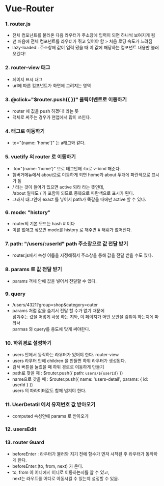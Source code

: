 # Vue-Router

### 1. router.js
* 전체 컴포넌트를 불러온 다음 라우터가 주소창에 입력이 되면 하나씩 보여지게 됨
* 맨 처음에 전체 컴포넌트를 라우터가 쥐고 있어야 함 > 처음 로딩 속도가 느려짐
* lazy-loaded : 주소창에 값이 입력 됐을 때 이 값에 해당하는 컴포넌트 내용만 불러오겠다!


### 2. router-view 태그 
* 페이지 표시 태그
* url에 따른 컴포넌트가 화면에 그려지는 영역


### 3. @click="$router.push({ })" 클릭이벤트로 이동하기
* router 에 값을 push 하겠다! 라는 뜻
* 객체로 써주는 경우가 현업에서 많이 쓰인다.


### 4. <router-link> 태그로 이동하기
* to="{name: 'home'}" 는 <a href="/"></a> a태그와 같다.


### 5. vuetify 의 router 로 이동하기
* :to="{name: 'home'}" 으로 태그안에 :to로 v-bind 해준다.
* 햄버거메뉴에서 about으로 이동하게 되면 home과 about 두개에 파란색으로 표시가 됨
* / 라는 것이 들어가 있으면 active 되라 라는 뜻인데, <br>
  /about 일때도 / 가 포함이 되므로 중복으로 파란색으로 표시가 된다.
* 그래서 태그안에 exact 를 넣어서 path가 똑같을 때에만 active 할 수 있다.


### 6. mode: "history"
* router의 기본 모드는 hash # 이다
* 이를 없애고 싶으면 mode를 history 로 해주면 # 해쉬가 없어진다.


### 7. path: "/users/:userId" path 주소창으로 값 전달 받기
* router.js에서 속성 이름을 지정해줘서 주소창을 통해 값을 전달 받을 수도 있다.


### 8. params 로 값 전달 받기
* params 객체 안에 값을 넣어서 전달할 수 있다.


### 9. query
* /users/4321?group=shop&category=outer
* params 처럼 값을 숨겨서 전달 할 수가 없기 때문에 <br>
  넘겨주는 값을 어떻게 사용 하는 지와, 이 페이지가 어떤 보안을 갖춰야 하는지에 따라서<br>
  parmas 와 query를 용도에 맞게 써야한다.


### 10. 하위경로 설정하기
* users 안에서 동작하는 라우터가 있어야 한다. router-view
* users 라우터 안에 children 을 만들면 하위 라우터가 생성된다.
* 검색 버튼을 눌렀을 때 하위 경로로 이동하게 만들기
* path로 찾을 때 : $router.push({ path: `users/${userId}` })
* name으로 찾을 때 : $router.push({ name: 'users-detail', params: { id: userId } }) <br>
 users 의 파라미터값도 함께 넘겨야 한다.
  
### 11. UserDetatil 에서 유저번호 값 받아오기
* computed 속성안에 params 로 받아오기


### 12. usersEdit

### 13. router Guard
* beforeEnter : 라우터가 불러와 지기 전에 함수가 먼저 시작된 후 라우터가 동작하게 한다.
* beforeEnter:(to, from, next) 가 온다.
* to, from 이 어디에서 어디로 이동하는지를 알 수 있고, <br>
  next는 라우트를 어디로 이동시킬 수 있는지 설정할 수 있음.
